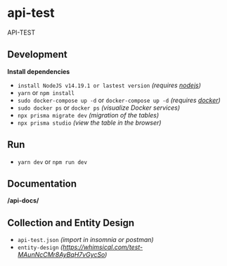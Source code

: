 # api-test
API-TEST

## Development
**Install dependencies**
- `install NodeJS v14.19.1 or lastest version` *(requires [nodejs](https://nodejs.org/es/))*
- `yarn` or `npm install`
- `sudo docker-compose up -d` or `docker-compose up -d` *(requires [docker](https://www.docker.com/get-started))*
- `sudo docker ps` or `docker ps` *(visualize Docker services)*
- `npx prisma migrate dev` *(migration of the tables)*
- `npx prisma studio` *(view the table in the browser)*

## Run
- `yarn dev` or `npm run dev`

## Documentation
**/api-docs/**

## Collection and Entity Design
- `api-test.json` *(import in insomnia or postman)*
- `entity-design` *(https://whimsical.com/test-MAunNcCMr8AyBqH7vGycSo)*
